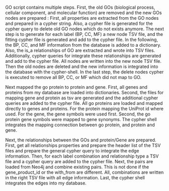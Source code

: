 GO script contains multiple steps.
First, the old GOs (biological process, cellular component, and molecular function) are removed and the new GOs nodes are prepared :
               First, all properties are extracted from the GO nodes and prepared in a cypher string. Also, a cypher file is generated for the cypher query to delete old GO nodes which do not exists anymore.
               The next step is to generate for each label  (BP, CC, MF) a new node TSV file, and the fitting cypher file is generated and add to the cypher file.
               In the following, the BP, CC, and MF information from the database is added to a dictionary. Also, the is_a relationships of GO are extracted and wrote into TSV files. Additionally, cypher queries for integrate these relationships are generated and add to the cypher file.
               All nodes are written into the new node TSV file.
Then the old nodes are deleted and the new information is integrated into the database with the cypher-shell.
In the last step, the delete nodes cypher is executed to remove all BP, CC, or MF which did not map to GO.

Next mapped the go protein to protein and gene.
    First, all genes and proteins from my database are loaded into dictionaries.
    Second, the files for mapping gene and protein as tsv are generated and the additional cypher queries are added to the cypher file. 
    All go proteins are loaded and mapped directly to genes and proteins. For the protein mapping the UniProt id where used. For the gene, the gene symbols were used first. Second, the go protein gene symbols were mapped to gene synonyms.
The cypher shell integrates the mapping connection between go protein, and protein and gene.

Next, the relationships between the GOs and protein/Gene are prepared.
    First, get all relationships properties and prepare the header list of the TSV files and prepare the general cypher query to integrate the edge information.
    Then, for each label combination and relationship type a TSV file and a cypher query are added to the cypher file.
    Next, the pairs are loaded from Neo4j and combine existing pairs. This is not done if the gene_product_id or the with_from are different.
    All, combinations are written in the right TSV file with all edge information.
Last, the cypher shell integrates the edges into my database.